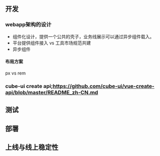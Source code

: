 ## 开发

### webapp架构的设计

+ 组件化设计，提供一个公共的壳子，业务线展示可以通过异步组件载入。
+ 平台提供组件接入 vs 工具市场规范共建
+ 异步组件

#### 布局方案
px vs rem

### cube-ui create api;https://github.com/cube-ui/vue-create-api/blob/master/README_zh-CN.md

## 测试

## 部署

## 上线与线上稳定性
